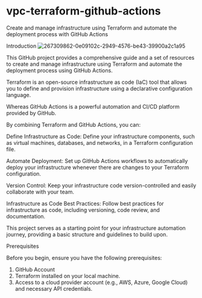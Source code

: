 # vpc-terraform-github-actions

Create and manage infrastructure using Terraform and automate the deployment process with GitHub Actions

Introduction
![267309862-0e09102c-2949-4576-be43-39900a2c1a95](https://github.com/raghu-007/vpc-terraform-github-actions/assets/50697306/7d9ff15f-3581-4395-8d88-05aa728f96d0)

This GitHub project provides a comprehensive guide and a set of resources to create and manage infrastructure using Terraform and automate the deployment process using GitHub Actions.

Terraform is an open-source infrastructure as code (IaC) tool that allows you to define and provision infrastructure using a declarative configuration language.

Whereas GitHub Actions is a powerful automation and CI/CD platform provided by GitHub.

By combining Terraform and GitHub Actions, you can:

Define Infrastructure as Code: Define your infrastructure components, such as virtual machines, databases, and networks, in a Terraform configuration file.

Automate Deployment: Set up GitHub Actions workflows to automatically deploy your infrastructure whenever there are changes to your Terraform configuration.

Version Control: Keep your infrastructure code version-controlled and easily collaborate with your team.

Infrastructure as Code Best Practices: Follow best practices for infrastructure as code, including versioning, code review, and documentation.

This project serves as a starting point for your infrastructure automation journey, providing a basic structure and guidelines to build upon.

Prerequisites

Before you begin, ensure you have the following prerequisites:

1) GitHub Account
2) Terraform installed on your local machine.
3) Access to a cloud provider account (e.g., AWS, Azure, Google Cloud) and necessary API credentials.
